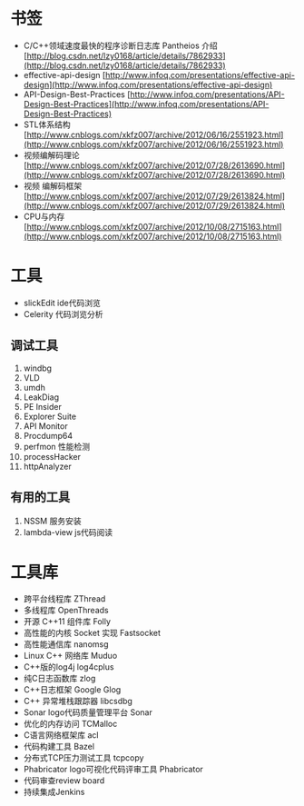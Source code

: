 # 书签

* C/C++领域速度最快的程序诊断日志库 Pantheios 介绍 [http://blog.csdn.net/lzy0168/article/details/7862933](http://blog.csdn.net/lzy0168/article/details/7862933)  
* effective-api-design           [http://www.infoq.com/presentations/effective-api-design](http://www.infoq.com/presentations/effective-api-design)
* API-Design-Best-Practices  [http://www.infoq.com/presentations/API-Design-Best-Practices](http://www.infoq.com/presentations/API-Design-Best-Practices)
* STL体系结构                        [http://www.cnblogs.com/xkfz007/archive/2012/06/16/2551923.html](http://www.cnblogs.com/xkfz007/archive/2012/06/16/2551923.html)
* 视频编解码理论          [http://www.cnblogs.com/xkfz007/archive/2012/07/28/2613690.html](http://www.cnblogs.com/xkfz007/archive/2012/07/28/2613690.html)
* 视频 编解码框架         [http://www.cnblogs.com/xkfz007/archive/2012/07/29/2613824.html](http://www.cnblogs.com/xkfz007/archive/2012/07/29/2613824.html)
* CPU与内存                [http://www.cnblogs.com/xkfz007/archive/2012/10/08/2715163.html](http://www.cnblogs.com/xkfz007/archive/2012/10/08/2715163.html)

# 工具

* slickEdit          ide代码浏览
* Celerity          代码浏览分析

## 调试工具

1. windbg
2. VLD
3. umdh
4. LeakDiag
5. PE Insider
6. Explorer Suite
7. API Monitor
8. Procdump64
9. perfmon 性能检测
10. processHacker
11. httpAnalyzer

## 有用的工具

1. NSSM  服务安装
2. lambda-view  js代码阅读

# 工具库

* 跨平台线程库 ZThread
* 多线程库 OpenThreads
* 开源 C++11 组件库 Folly
* 高性能的内核 Socket 实现 Fastsocket
* 高性能通信库 nanomsg
* Linux C++ 网络库 Muduo
* C++版的log4j log4cplus
* 纯C日志函数库 zlog
* C++日志框架 Google Glog
* C++ 异常堆栈跟踪器 libcsdbg
* Sonar logo代码质量管理平台 Sonar
* 优化的内存访问 TCMalloc
* C语言网络框架库 acl
* 代码构建工具 Bazel
* 分布式TCP压力测试工具 tcpcopy
* Phabricator logo可视化代码评审工具 Phabricator
* 代码审查review board
* 持续集成Jenkins



